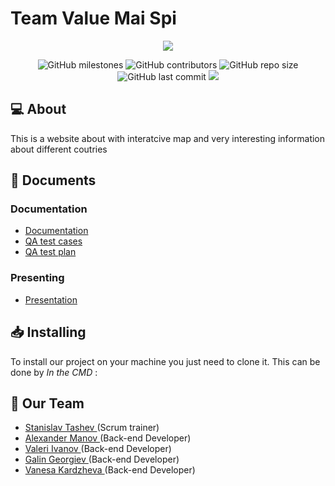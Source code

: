 # Team Value Mai Spi

<p align = "center">
    <img src="img/logos/lightBannerFinal.jpg"/>
</p>

<p align = "center">
    <img alt="GitHub milestones" src="https://img.shields.io/github/milestones/all/SMTashev20/value-mai-spi?style=flat-square">
    <img alt="GitHub contributors" src="https://img.shields.io/github/contributors/SMTashev20/value-mai-spi?style=flat-square">
    <img alt="GitHub repo size" src="https://img.shields.io/github/repo-size/SMTashev20/value-mai-spi?style=flat-square">
    <img alt="GitHub last commit" src="https://img.shields.io/github/last-commit/SMTashev20/value-mai-spi?style=flat-square">
    <img src="https://img.shields.io/github/languages/count/SMTashev20/value-mai-spi?style=flat-square">
</p>

## 💻 About
<p>This is a website about with interatcive map and very interesting information about different coutries</p>

## 📄 Documents
### Documentation
  - [Documentation](https://codingburgas-my.sharepoint.com/:w:/g/personal/smtashev20_codingburgas_bg/Eb6RxmhRkqFPjjX_xYeTpGcBKGulfa7NCfsfkUiqM1LS1w?e=h2yg7g)
  - [QA test cases]()
  - [QA test plan]()
### Presenting
- [Presentation](https://codingburgas-my.sharepoint.com/:p:/g/personal/smtashev20_codingburgas_bg/ER6Hd9Nt42hGibt_eDeklo4BDm4nrc6-MYHQ8KMagPX7GQ?e=aS3dg4)

## 📥 Installing
<p> To install our project on your machine you just need to clone it. This can be done by <I>In the CMD</I> : </p>


## 🧒 Our Team

- <a href = "https://github.com/SMTashev20"> Stanislav Tashev </a> (Scrum trainer)
- <a href = "https://github.com/AEManov20"> Alexander Manov </a> (Back-end Developer)
- <a href = "https://github.com/VTIvanov20"> Valeri Ivanov </a> (Back-end Developer)
- <a href = "https://github.com/GGGeorgiev20"> Galin Georgiev </a> (Back-end Developer)
- <a href = "https://github.com/VZKardzheva20"> Vanesa Kardzheva </a> (Back-end Developer)
